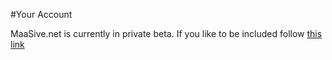 #Your Account

MaaSive.net is currently in private beta.  If you like to be included follow [this link](https://maasive.net/#/sign-up)